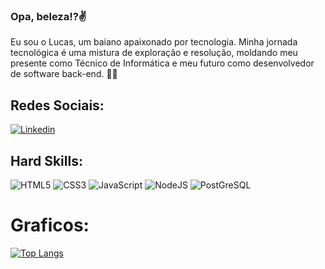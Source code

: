 ### Opa, beleza!?✌️

Eu sou o Lucas, um baiano apaixonado por tecnologia. Minha jornada tecnológica é uma mistura de exploração e resolução, moldando meu presente como Técnico de Informática e meu futuro como desenvolvedor de software back-end. 👨‍💻

## Redes Sociais:
[![Linkedin](https://img.shields.io/badge/LinkedIn-0077B5?style=for-the-badge&logo=linkedin&logoColor=white)](https://www.linkedin.com/in/lucassb99/)

## Hard Skills:
  ![HTML5](https://img.shields.io/badge/HTML5-E34F26?style=for-the-badge&logo=html5&logoColor=white)
  ![CSS3](https://img.shields.io/badge/CSS3-1572B6?style=for-the-badge&logo=css3&logoColor=white)
  ![JavaScript](https://img.shields.io/badge/JavaScript-323330?style=for-the-badge&logo=javascript&logoColor=F7DF1E)
  ![NodeJS](https://img.shields.io/badge/Node%20js-339933?style=for-the-badge&logo=nodedotjs&logoColor=white)
  ![PostGreSQL](https://camo.githubusercontent.com/281c069a2703e948b536500b9fd808cb4fb2496b3b66741db4013a2c89e91986/68747470733a2f2f696d672e736869656c64732e696f2f62616467652f506f737467726553514c2d3331363139323f7374796c653d666f722d7468652d6261646765266c6f676f3d706f737467726573716c266c6f676f436f6c6f723d7768697465)
  
# Graficos:
  [![Top Langs](https://github-readme-stats.vercel.app/api/top-langs/?username=HaruLCS&theme=dark&custom_title=Top%20%Linguagens)](https://github.com/HaruLCS)

